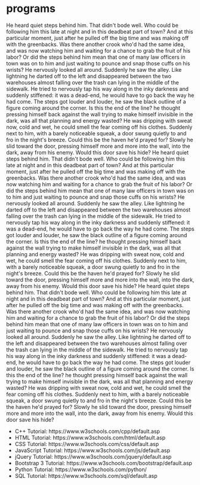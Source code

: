 # programs

He heard quiet steps behind him. That didn't bode well. Who could be following him this late at night and in this deadbeat part of town? And at this particular moment, just after he pulled off the big time and was making off with the greenbacks. Was there another crook who'd had the same idea, and was now watching him and waiting for a chance to grab the fruit of his labor? Or did the steps behind him mean that one of many law officers in town was on to him and just waiting to pounce and snap those cuffs on his wrists? He nervously looked all around. Suddenly he saw the alley. Like lightning he darted off to the left and disappeared between the two warehouses almost falling over the trash can lying in the middle of the sidewalk. He tried to nervously tap his way along in the inky darkness and suddenly stiffened: it was a dead-end, he would have to go back the way he had come. The steps got louder and louder, he saw the black outline of a figure coming around the corner. Is this the end of the line? he thought pressing himself back against the wall trying to make himself invisible in the dark, was all that planning and energy wasted? He was dripping with sweat now, cold and wet, he could smell the fear coming off his clothes. Suddenly next to him, with a barely noticeable squeak, a door swung quietly to and fro in the night's breeze. Could this be the haven he'd prayed for? Slowly he slid toward the door, pressing himself more and more into the wall, into the dark, away from his enemy. Would this door save his hide?
He heard quiet steps behind him. That didn't bode well. Who could be following him this late at night and in this deadbeat part of town? And at this particular moment, just after he pulled off the big time and was making off with the greenbacks. Was there another crook who'd had the same idea, and was now watching him and waiting for a chance to grab the fruit of his labor? Or did the steps behind him mean that one of many law officers in town was on to him and just waiting to pounce and snap those cuffs on his wrists? He nervously looked all around. Suddenly he saw the alley. Like lightning he darted off to the left and disappeared between the two warehouses almost falling over the trash can lying in the middle of the sidewalk. He tried to nervously tap his way along in the inky darkness and suddenly stiffened: it was a dead-end, he would have to go back the way he had come. The steps got louder and louder, he saw the black outline of a figure coming around the corner. Is this the end of the line? he thought pressing himself back against the wall trying to make himself invisible in the dark, was all that planning and energy wasted? He was dripping with sweat now, cold and wet, he could smell the fear coming off his clothes. Suddenly next to him, with a barely noticeable squeak, a door swung quietly to and fro in the night's breeze. Could this be the haven he'd prayed for? Slowly he slid toward the door, pressing himself more and more into the wall, into the dark, away from his enemy. Would this door save his hide?
He heard quiet steps behind him. That didn't bode well. Who could be following him this late at night and in this deadbeat part of town? And at this particular moment, just after he pulled off the big time and was making off with the greenbacks. Was there another crook who'd had the same idea, and was now watching him and waiting for a chance to grab the fruit of his labor? Or did the steps behind him mean that one of many law officers in town was on to him and just waiting to pounce and snap those cuffs on his wrists? He nervously looked all around. Suddenly he saw the alley. Like lightning he darted off to the left and disappeared between the two warehouses almost falling over the trash can lying in the middle of the sidewalk. He tried to nervously tap his way along in the inky darkness and suddenly stiffened: it was a dead-end, he would have to go back the way he had come. The steps got louder and louder, he saw the black outline of a figure coming around the corner. Is this the end of the line? he thought pressing himself back against the wall trying to make himself invisible in the dark, was all that planning and energy wasted? He was dripping with sweat now, cold and wet, he could smell the fear coming off his clothes. Suddenly next to him, with a barely noticeable squeak, a door swung quietly to and fro in the night's breeze. Could this be the haven he'd prayed for? Slowly he slid toward the door, pressing himself more and more into the wall, into the dark, away from his enemy. Would this door save his hide?

<ul>
	<li>C++ Tutorial: https://www.w3schools.com/cpp/default.asp</li>
	<li>HTML Tutorial: https://www.w3schools.com/html/default.asp</li>
	<li>CSS Tutorial: https://www.w3schools.com/css/default.asp</li>
	<li>JavaScript Tutorial: https://www.w3schools.com/js/default.asp</li>
	<li>jQuery Tutorial: https://www.w3schools.com/jquery/default.asp</li>
	<li>Bootstrap 3 Tutorial: https://www.w3schools.com/bootstrap/default.asp</li>
	<li>Python Tutorial: https://www.w3schools.com/python/</li>
	<li>SQL Tutorial: https://www.w3schools.com/sql/default.asp</li>
</ul>
